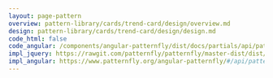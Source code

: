 ```yaml
---
layout: page-pattern
overview: pattern-library/cards/trend-card/design/overview.md
design: pattern-library/cards/trend-card/design/design.md
code_html: false
code_angular: /components/angular-patternfly/dist/docs/partials/api/patternfly.card.directive.pfCard - Trends.html
impl_jquery: https://rawgit.com/patternfly/patternfly/master-dist/dist/tests/cards.html
impl_angular: https://www.patternfly.org/angular-patternfly/#/api/patternfly.card.component:pfCard - Trends
---
```

